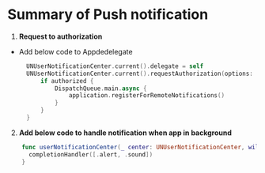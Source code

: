 # Summary of Push notification

1. **Request to authorization**
  * Add below code to Appdedelegate
    ```Swift
      UNUserNotificationCenter.current().delegate = self
      UNUserNotificationCenter.current().requestAuthorization(options: [.alert, .badge, .sound]) { (authorized, error) in
          if authorized {
              DispatchQueue.main.async {
                  application.registerForRemoteNotifications()
              }
          }
      }
    ```
2. **Add below code to handle notification when app in background**
  ```Swift
      func userNotificationCenter(_ center: UNUserNotificationCenter, willPresent notification: UNNotification, withCompletionHandler completionHandler: @escaping (UNNotificationPresentationOptions) -> Void) {
        completionHandler([.alert, .sound])
      }
  ```
